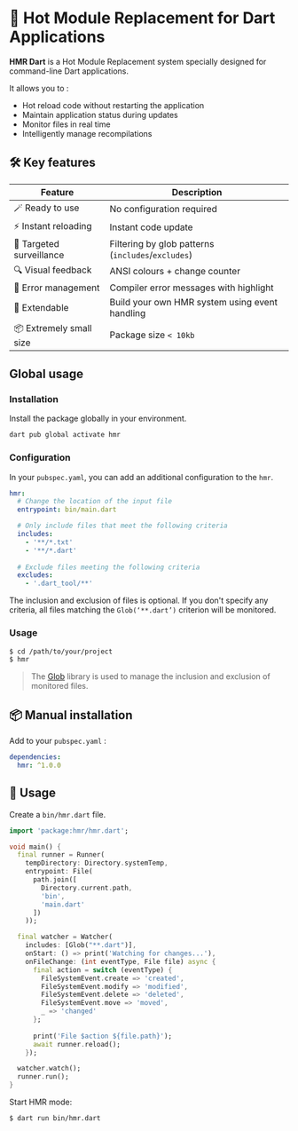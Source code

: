 # 🚀 Hot Module Replacement for Dart Applications

**HMR Dart** is a Hot Module Replacement system specially designed for command-line Dart applications.

It allows you to :
- Hot reload code without restarting the application
- Maintain application status during updates
- Monitor files in real time
- Intelligently manage recompilations

## 🛠 Key features

| Feature                  | Description                                        |
|--------------------------|----------------------------------------------------|
| 🪄 Ready to use          | No configuration required                          |
| ⚡ Instant reloading      | Instant code update                                |
| 🎯 Targeted surveillance | Filtering by glob patterns (`includes`/`excludes`) |
| 🔍 Visual feedback       | ANSI colours + change counter                      |
| 🔄 Error management      | Compiler error messages with highlight             |
| 📝 Extendable            | Build your own HMR system using event handling     |
| 📦 Extremely small size  | Package size `< 10kb`                              |


## Global usage

### Installation
Install the package globally in your environment.
```bash
dart pub global activate hmr
```

### Configuration

In your `pubspec.yaml`, you can add an additional configuration to the `hmr`.
```yaml
hmr:
  # Change the location of the input file
  entrypoint: bin/main.dart

  # Only include files that meet the following criteria
  includes:
    - '**/*.txt'
    - '**/*.dart'
      
  # Exclude files meeting the following criteria
  excludes:
    - '.dart_tool/**'
```

The inclusion and exclusion of files is optional.
If you don't specify any criteria, all files matching the `Glob(‘**.dart’)` criterion will be monitored.

### Usage

```bash
$ cd /path/to/your/project
$ hmr
```

> The [Glob](https://pub.dev/packages/glob) library is used to manage the inclusion and exclusion of monitored files.

## 📦 Manual installation

Add to your `pubspec.yaml` :
```yaml
dependencies:
  hmr: ^1.0.0
```

## 🚀 Usage

Create a `bin/hmr.dart` file.
```dart
import 'package:hmr/hmr.dart';

void main() {  
  final runner = Runner(
    tempDirectory: Directory.systemTemp,
    entrypoint: File(
      path.join([
        Directory.current.path,
        'bin',
        'main.dart'
      ])
    ));

  final watcher = Watcher(
    includes: [Glob("**.dart")],
    onStart: () => print('Watching for changes...'),
    onFileChange: (int eventType, File file) async {
      final action = switch (eventType) {
        FileSystemEvent.create => 'created',
        FileSystemEvent.modify => 'modified',
        FileSystemEvent.delete => 'deleted',
        FileSystemEvent.move => 'moved',
        _ => 'changed'
      };
      
      print('File $action ${file.path}');
      await runner.reload();
    });

  watcher.watch();
  runner.run();
}
```

Start HMR mode:
```bash
$ dart run bin/hmr.dart
```
